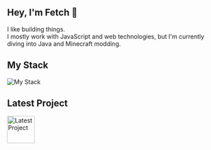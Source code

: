 ## Hey, I'm Fetch 👋

I like building things.  
I mostly work with JavaScript and web technologies, but I'm currently diving into Java and Minecraft modding.

## My Stack
<p>
  <img src="https://skillicons.dev/icons?i=sublime,intellij,js,nodejs,webpack,nextjs,react,java,figma,mongodb,electron,vite,html,css,express,discordjs,playwright&theme=dark&perline=8" alt="My Stack" />
</p>

## Latest Project
<p>
  <a href="https://discord.com/discovery/applications/1270062821287133205" target="_blank">
    <img src="https://i.postimg.cc/V6xjDKXF/64x64.png" alt="Latest Project" width="64" />
  </a>
</p>
